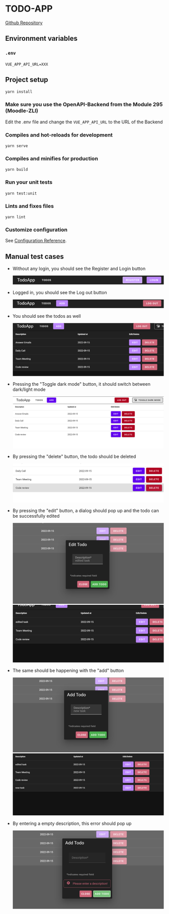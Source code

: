 # TODO-APP

[Github Repository](https://github.com/biankazieba/modul_294)

## Environment variables

### `.env`

`VUE_APP_API_URL=XXX`

## Project setup

```
yarn install
```

### Make sure you use the OpenAPI-Backend from the Module 295 (Moodle-ZLI)

Edit the .env file and change the `VUE_APP_API_URL` to the URL of the Backend

### Compiles and hot-reloads for development

```
yarn serve
```

### Compiles and minifies for production

```
yarn build
```

### Run your unit tests

```
yarn test:unit
```

### Lints and fixes files

```
yarn lint
```

### Customize configuration

See [Configuration Reference]().

## Manual test cases

- Without any login, you should see the Register and Login button

  ![login_register](assets/img/buttons.png)

- Logged in, you should see the Log out button

  ![logout](assets/img/logout.png)

- You should see the todos as well

  ![todos](assets/img/tasks.png)

- Pressing the "Toggle dark mode" button, it should switch between dark/light mode

  ![darklight](assets/img/light.png)

- By pressing the "delete" button, the todo should be deleted

  ![deleted](assets/img/delete.png)

- By pressing the "edit" button, a dialog should pop up and the todo can be successfully edited

  ![edit1](assets/img/edit.png)
  ![edit2](assets/img/edit2.png)

- The same should be happening with the "add" button

  ![add1](assets/img/add.png)
  ![add2](assets/img/add1.png)

- By entering a empty description, this error should pop up

  ![error1](assets/img/empty.png)
